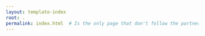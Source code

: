 ```yaml
---
layout: template-index
root: .
permalink: index.html  # Is the only page that don't follow the partner /:path/index.html
---
```


